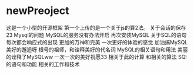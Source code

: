 # newPreoject
这是一个小型的开源框架
第一个上传的是一个关于js的算2法。
关于会话的保存23
Mysql的问题
MySQL的服务没有办法开启
再次安装MySQL
关于SQL的语句
每次都会响应式的出现
更加的万神和完美
一次更好的体验的感觉
加油搞MySQL
美好的邂逅呀
根号的祖师，和诠释美好的代名词
MySQL的相关语句和用法
美丽的诠释了MySQLww
一次一次的美好祝愿33
相关于此的计算
和相关的算法
SQl的语句和功能
相关的工作和技术
